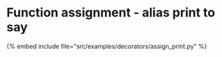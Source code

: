 # Function assignment - alias print to say

{% embed include file="src/examples/decorators/assign_print.py" %}


